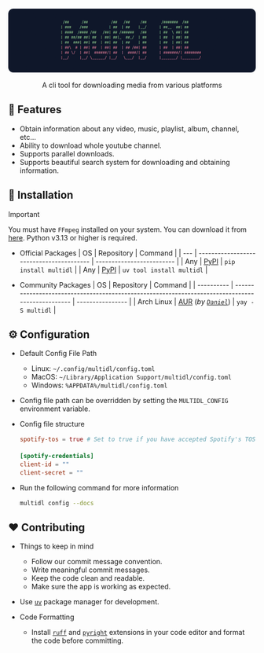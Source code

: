 <div align="center">

![Multi DL](https://github.com/swayam25/Multi-DL/raw/main/assets/banner.png)

A cli tool for downloading media from various platforms

</div>

## 🎯 Features

- Obtain information about any video, music, playlist, album, channel, etc...
- Ability to download whole youtube channel.
- Supports parallel downloads.
- Supports beautiful search system for downloading and obtaining information.

## 🚩 Installation

> [!IMPORTANT]
> You must have `FFmpeg` installed on your system. You can download it from [here](https://ffmpeg.org/download.html).
> Python v3.13 or higher is required.

- Official Packages
    | OS  | Repository                               | Command                   |
    | --- | ---------------------------------------- | ------------------------- |
    | Any | [PyPI](https://pypi.org/project/multidl) | `pip install multidl`     |
    | Any | [PyPI](https://pypi.org/project/multidl) | `uv tool install multidl` |

- Community Packages
    | OS         | Repository                                                                                       | Command          |
    | ---------- | ------------------------------------------------------------------------------------------------ | ---------------- |
    | Arch Linux | [AUR](https://aur.archlinux.org/packages/multidl) (*by [`Daniel`](https://github.com/booo2233)*) | `yay -S multidl` |


## ⚙️ Configuration

- Default Config File Path
    - Linux: `~/.config/multidl/config.toml`
    - MacOS: `~/Library/Application Support/multidl/config.toml`
    - Windows: `%APPDATA%/multidl/config.toml`

- Config file path can be overridden by setting the `MULTIDL_CONFIG` environment variable.

- Config file structure
    ```toml
    spotify-tos = true # Set to true if you have accepted Spotify's TOS

    [spotify-credentials]
    client-id = ""
    client-secret = ""
    ```

- Run the following command for more information
    ```sh
    multidl config --docs
    ```

## ❤️ Contributing

- Things to keep in mind
    - Follow our commit message convention.
    - Write meaningful commit messages.
    - Keep the code clean and readable.
    - Make sure the app is working as expected.

- Use [`uv`](https://docs.astral.sh/uv/) package manager for development.

- Code Formatting
    - Install [`ruff`](https://docs.astral.sh/ruff/editors/) and [`pyright`](https://microsoft.github.io/pyright/#/installation) extensions in your code editor and format the code before committing.
